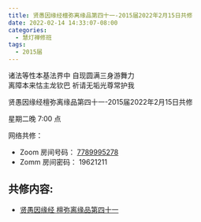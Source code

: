 ```yaml
---
title: 贤愚因缘经檀弥离缘品第四十一-2015届2022年2月15日共修
date: 2022-02-14 14:33:07-08:00
categories:
  - 慧灯禅修班
tags:
  - 2015届
---
```



诸法等性本基法界中 自现圆满三身游舞力  
离障本来怙主龙钦巴 祈请无垢光尊常护我

贤愚因缘经檀弥离缘品第四十一-2015届2022年2月15日共修

星期二晚 7:00 点

网络共修：

- Zoom 房间号码： [7789995278](https://us02web.zoom.us/j/7789995278?pwd=VjZmbWJFY2k2K0E5RVB2cTNIQmhqUT09)
- Zomm 房间密码： 19621211

## 共修内容:

- [贤愚因缘经 檀弥离缘品第四十一](https://bj.cxb123.cc/ref/other/xyj-lzb/#heading-37)